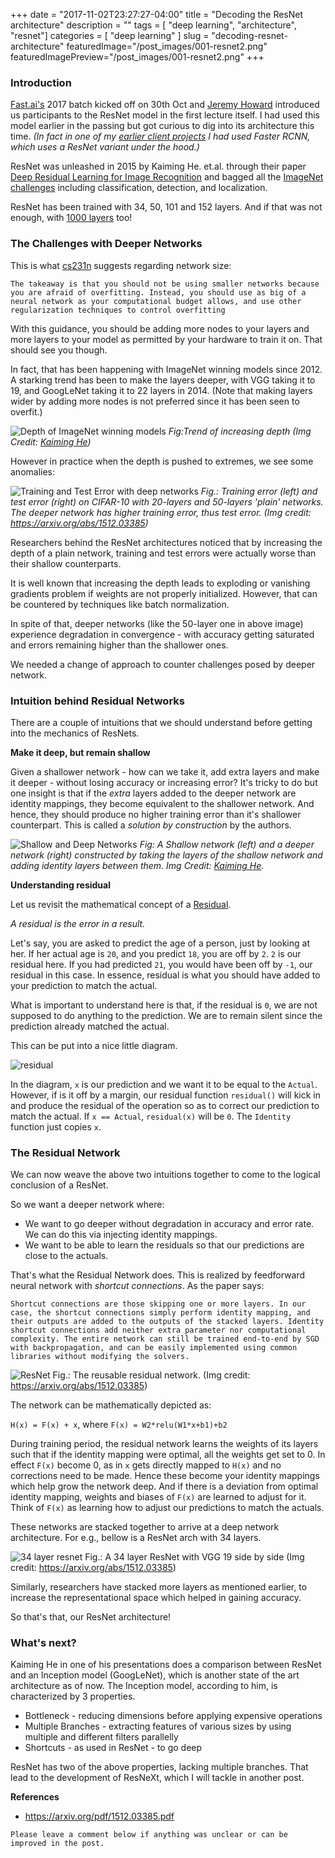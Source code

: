 +++
date        = "2017-11-02T23:27:27-04:00"
title       = "Decoding the ResNet architecture"
description = ""
tags        = [ "deep learning", "architecture", "resnet"]
categories  = [ "deep learning" ]
slug        = "decoding-resnet-architecture"
featuredImage="/post_images/001-resnet2.png"
featuredImagePreview="/post_images/001-resnet2.png"
+++

### Introduction

[Fast.ai's](http://www.fast.ai) 2017 batch kicked off on 30th Oct and [Jeremy Howard](https://twitter.com/jeremyphoward) introduced us participants to the ResNet model in the first lecture itself. I had used this model earlier in the passing but got curious to dig into its architecture this time. _(In fact in one of my [earlier client projects](https://www.suasnews.com/2017/10/flytbase-releases-ai-platform-drones/) I had used Faster RCNN, which uses a ResNet variant under the hood.)_

ResNet was unleashed in 2015 by Kaiming He. et.al. through their paper [Deep Residual Learning for Image Recognition](https://arxiv.org/abs/1512.03385) and bagged all the [ImageNet challenges](http://www.image-net.org/) including classification, detection, and localization.

ResNet has been trained with 34, 50, 101 and 152 layers. And if that was not enough, with [1000 layers](https://github.com/KaimingHe/resnet-1k-layers) too!

### The Challenges with Deeper Networks

This is what [cs231n](http://cs231n.github.io/neural-networks-1/#arch) suggests regarding network size:

`The takeaway is that you should not be using smaller networks because you are afraid of overfitting. Instead, you should use as big of a neural network as your computational budget allows, and use other regularization techniques to control overfitting`

With this guidance, you should be adding more nodes to your layers and more layers to your model as permitted by your hardware to train it on. That should see you though.

In fact, that has been happening with ImageNet winning models since 2012. A starking trend has been to make the layers deeper, with VGG taking it to 19, and GoogLeNet taking it to 22 layers in 2014. (Note that making layers wider by adding more nodes is not preferred since it has been seen to overfit.)

![Depth of ImageNet winning models](/post_images/001-revolution-of-depth.png)
_Fig:Trend of increasing depth (Img Credit: [Kaiming He](http://kaiminghe.com/))_


However in practice when the depth is pushed to extremes, we see some anomalies:

![Training and Test Error with deep networks](/post_images/001-deepnet-errors.png)
_Fig.: Training error (left) and test error (right) on CIFAR-10 with 20-layers and 50-layers 'plain' networks. The deeper network has higher training error, thus test error. (Img credit: https://arxiv.org/abs/1512.03385)_

Researchers behind the ResNet architectures noticed that by increasing the depth of a plain network, training and test errors were actually worse than their shallow counterparts. 

It is well known that increasing the depth leads to exploding or vanishing gradients problem if weights are not properly initialized. However, that can be countered by techniques like batch normalization.

In spite of that, deeper networks (like the 50-layer one in above image) experience degradation in convergence - with accuracy getting saturated and errors remaining higher than the shallower ones.

We needed a change of approach to counter challenges posed by deeper network.

### Intuition behind Residual Networks

There are a couple of intuitions that we should understand before getting into the mechanics of ResNets.

**Make it deep, but remain shallow**

Given a shallower network - how can we take it, add extra layers and make it deeper - without losing accuracy or increasing error? It's tricky to do but one insight is that if the _extra_ layers added to the deeper network are identity mappings, they become equivalent to the shallower network. And hence, they should produce no higher training error than it's shallower counterpart. This is called a _solution by construction_ by the authors.

![Shallow and Deep Networks](/post_images/001-shallow-deep.png)
_Fig: A Shallow network (left) and a deeper network (right) constructed by taking the layers of the shallow network and adding identity layers between them. Img Credit: [Kaiming He](http://kaiminghe.com/)._


**Understanding residual**

Let us revisit the mathematical concept of a [Residual](https://en.wikipedia.org/wiki/Residual_(numerical_analysis)).

_A residual is the error in a result._ 

Let's say, you are asked to predict the age of a person, just by looking at her. If her actual age is `20`, and you predict `18`, you are off by `2`. `2` is our residual here. If you had predicted `21`, you would have been off by `-1`, our residual in this case. In essence, residual is what you should have added to your prediction to match the actual.

What is important to understand here is that, if the residual is `0`, we are not supposed to do anything to the prediction. We are to remain silent since the prediction already matched the actual.

This can be put into a nice little diagram.

![residual](/post_images/001-residual3.png)

In the diagram, `x` is our prediction and we want it to be equal to the `Actual`. However, if is it off by a margin, our residual function `residual()` will kick in and produce the residual of the operation so as to correct our prediction to match the actual. If `x == Actual`, `residual(x)` will be `0`. The `Identity` function just copies `x`.


### The Residual Network

We can now weave the above two intuitions together to come to the logical conclusion of a ResNet. 

So we want a deeper network where:

* We want to go deeper without degradation in accuracy and error rate. We can do this via injecting identity mappings.
* We want to be able to learn the residuals so that our predictions are close to the actuals.

That's what the Residual Network does. This is realized by feedforward neural network with _shortcut connections_. As the paper says:

`Shortcut connections are those skipping one or more layers. In our case, the shortcut connections simply perform identity mapping, and their outputs are added to the outputs of the stacked layers. Identity shortcut connections add neither extra parameter nor computational complexity. The entire network can still be trained end-to-end by SGD with backpropagation, and can be easily implemented using common libraries without modifying the solvers.`

![ResNet](/post_images/001-residual-net.png)
Fig.: The reusable residual network. (Img credit: https://arxiv.org/abs/1512.03385)

The network can be mathematically depicted as:

`H(x) = F(x) + x`, where `F(x) = W2*relu(W1*x+b1)+b2`

During training period, the residual network learns the weights of its layers such that if the identity mapping were optimal, all the weights get set to 0. In effect `F(x)` become 0, as in `x` gets directly mapped to `H(x)` and no corrections need to be made. Hence these become your identity mappings which help grow the network deep. And if there is a deviation from optimal identity mapping, weights and biases of `F(x)` are learned to adjust for it. Think of `F(x)` as learning how to adjust our predictions to match the actuals.

These networks are stacked together to arrive at a deep network architecture. For e.g., bellow is a ResNet arch with 34 layers.

![34 layer resnet](/post_images/001-resnet-vgg.png)
Fig.: A 34 layer ResNet with VGG 19 side by side (Img credit: https://arxiv.org/abs/1512.03385)

Similarly, researchers have stacked more layers as mentioned earlier, to increase the representational space which helped in gaining accuracy.

So that's that, our ResNet architecture!

### What's next?

Kaiming He in one of his presentations does a comparison between ResNet and an Inception model (GoogLeNet), which is another state of the art architecture as of now. The Inception model, according to him, is characterized by 3 properties.

* Bottleneck - reducing dimensions before applying expensive operations
* Multiple Branches - extracting features of various sizes by using multiple and different filters parallelly
* Shortcuts - as used in ResNet - to go deep

ResNet has two of the above properties, lacking multiple branches. That lead to the development of ResNeXt, which I will tackle in another post.


**References**

* https://arxiv.org/pdf/1512.03385.pdf


`Please leave a comment below if anything was unclear or can be improved in the post.`